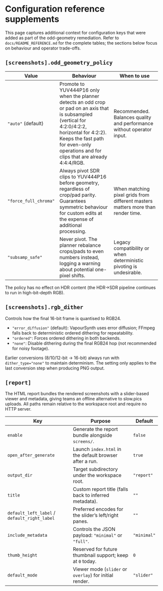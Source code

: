 # Configuration reference supplements

This page captures additional context for configuration keys that were added as
part of the odd-geometry remediation. Refer to `docs/README_REFERENCE.md` for
the complete tables; the sections below focus on behaviour and operator
trade-offs.

## `[screenshots].odd_geometry_policy`

| Value | Behaviour | When to use |
| ----- | --------- | ----------- |
| `"auto"` (default) | Promote to YUV444P16 only when the planner detects an odd crop or pad on an axis that is subsampled (vertical for 4:2:0/4:2:2, horizontal for 4:2:2). Keeps the fast path for even-only operations and for clips that are already 4:4:4/RGB. | Recommended. Balances quality and performance without operator input. |
| `"force_full_chroma"` | Always pivot SDR clips to YUV444P16 before geometry, regardless of crop/pad parity. Guarantees symmetric behaviour for custom edits at the expense of additional processing. | When matching pixel grids from different masters matters more than render time. |
| `"subsamp_safe"` | Never pivot. The planner rebalance crops/pads to even numbers instead, logging a warning about potential one-pixel shifts. | Legacy compatibility or when deterministic pivoting is undesirable. |

The policy has no effect on HDR content (the HDR→SDR pipeline continues to run in high-bit-depth RGB).

## `[screenshots].rgb_dither`

Controls how the final 16-bit frame is quantised to RGB24.

- `"error_diffusion"` (default): VapourSynth uses error diffusion; FFmpeg falls back to deterministic ordered dithering for repeatability.
- `"ordered"`: Forces ordered dithering in both backends.
- `"none"`: Disable dithering during the final RGB24 hop (not recommended for noisy footage).

Earlier conversions (8/10/12-bit → 16-bit) always run with `dither_type="none"` to maintain determinism. The setting only applies to the last conversion step when producing PNG output.

## `[report]`

The HTML report bundles the rendered screenshots with a slider-based viewer and
metadata, giving teams an offline alternative to slow.pics uploads. All paths
remain relative to the workspace root and require no HTTP server.

| Key | Purpose | Default |
| --- | --- | --- |
| `enable` | Generate the report bundle alongside `screens/`. | `false` |
| `open_after_generate` | Launch `index.html` in the default browser after a run. | `true` |
| `output_dir` | Target subdirectory under the workspace root. | `"report"` |
| `title` | Custom report title (falls back to inferred metadata). | `""` |
| `default_left_label` / `default_right_label` | Preferred encodes for the slider’s left/right panes. | `""` |
| `include_metadata` | Controls the JSON payload: `"minimal"` or `"full"`. | `"minimal"` |
| `thumb_height` | Reserved for future thumbnail support; keep at `0` today. | `0` |
| `default_mode` | Viewer mode (`slider` or `overlay`) for initial render. | `"slider"` |
